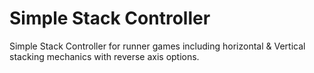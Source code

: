 # Simple Stack Controller
 Simple Stack Controller for runner games including horizontal & Vertical stacking mechanics with reverse axis options.
